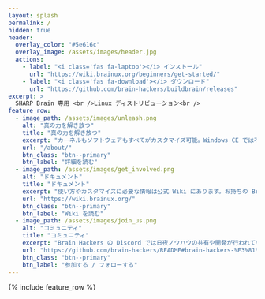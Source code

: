 ```yaml
---
layout: splash
permalink: /
hidden: true
header:
  overlay_color: "#5e616c"
  overlay_image: /assets/images/header.jpg
  actions:
    - label: "<i class='fas fa-laptop'></i> インストール"
      url: "https://wiki.brainux.org/beginners/get-started/"
    - label: "<i class='fas fa-download'></i> ダウンロード"
      url: "https://github.com/brain-hackers/buildbrain/releases"
excerpt: >
  SHARP Brain 専用 <br />Linux ディストリビューション<br />
feature_row:
  - image_path: /assets/images/unleash.png
    alt: "真の力を解き放つ"
    title: "真の力を解き放つ"
    excerpt: "カーネルもソフトウェアもすべてがカスタマイズ可能。Windows CE では不可能だった真のハックをあなたの手に。"
    url: "/about/"
    btn_class: "btn--primary"
    btn_label: "詳細を読む"
  - image_path: /assets/images/get_involved.png
    alt: "ドキュメント"
    title: "ドキュメント"
    excerpt: "使い方やカスタマイズに必要な情報は公式 Wiki にあります。お持ちの Brain で今すぐ動かしてみましょう。"
    url: "https://wiki.brainux.org/"
    btn_class: "btn--primary"
    btn_label: "Wiki を読む"
  - image_path: /assets/images/join_us.png
    alt: "コミュニティ"
    title: "コミュニティ"
    excerpt: "Brain Hackers の Discord では日夜ノウハウの共有や開発が行われています。参加して楽しさを分かち合いましょう！"
    url: "https://github.com/brain-hackers/README#brain-hackers-%E3%81%AB%E5%8F%82%E5%8A%A0%E3%81%99%E3%82%8B"
    btn_class: "btn--primary"
    btn_label: "参加する / フォローする"
---
```


{% include feature_row %}
